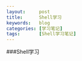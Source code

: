 ```yaml
---
layout:     post 
title:      Shell学习
keywords:   blog
categories: [学习笔记]
tags:       [Shell学习笔记]
---
```

###Shell学习
